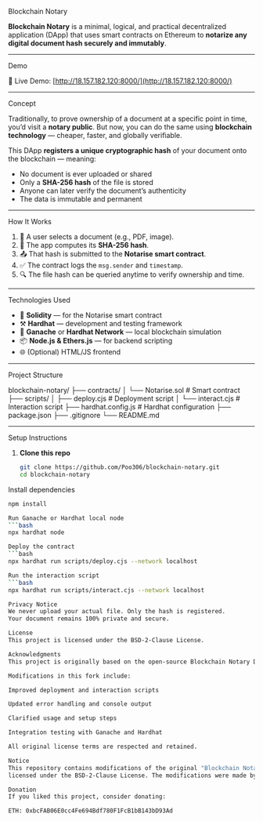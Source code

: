 Blockchain Notary

**Blockchain Notary** is a minimal, logical, and practical decentralized application (DApp) that uses smart contracts on Ethereum to **notarize any digital document hash securely and immutably**.

---

Demo

🔗 Live Demo: [http://18.157.182.120:8000/](http://18.157.182.120:8000/)

---

Concept

Traditionally, to prove ownership of a document at a specific point in time, you’d visit a **notary public**. But now, you can do the same using **blockchain technology** — cheaper, faster, and globally verifiable.

This DApp **registers a unique cryptographic hash** of your document onto the blockchain — meaning:

- No document is ever uploaded or shared
- Only a **SHA-256 hash** of the file is stored
- Anyone can later verify the document’s authenticity
- The data is immutable and permanent

---

How It Works

1. 🧾 A user selects a document (e.g., PDF, image).
2. 🔐 The app computes its **SHA-256 hash**.
3. 📤 That hash is submitted to the **Notarise smart contract**.
4. ✅ The contract logs the `msg.sender` and `timestamp`.
5. 🔍 The file hash can be queried anytime to verify ownership and time.

---

Technologies Used

- 🧠 **Solidity** — for the Notarise smart contract  
- ⚒ **Hardhat** — development and testing framework  
- 🔗 **Ganache** or **Hardhat Network** — local blockchain simulation  
- 📦 **Node.js & Ethers.js** — for backend scripting  
- 🌐 (Optional) HTML/JS frontend  

---

Project Structure

blockchain-notary/
├── contracts/
│ └── Notarise.sol # Smart contract
├── scripts/
│ ├── deploy.cjs # Deployment script
│ └── interact.cjs # Interaction script
├── hardhat.config.js # Hardhat configuration
├── package.json
├── .gitignore
└── README.md

---

Setup Instructions

1. **Clone this repo**
   ```bash
   git clone https://github.com/Poo306/blockchain-notary.git
   cd blockchain-notary
Install dependencies
```bash
npm install

Run Ganache or Hardhat local node
```bash
npx hardhat node

Deploy the contract
```bash
npx hardhat run scripts/deploy.cjs --network localhost

Run the interaction script
```bash
npx hardhat run scripts/interact.cjs --network localhost

Privacy Notice
We never upload your actual file. Only the hash is registered.
Your document remains 100% private and secure.

License
This project is licensed under the BSD-2-Clause License.

Acknowledgments
This project is originally based on the open-source Blockchain Notary DApp by Jan Paricka, licensed under the BSD 2-Clause License.

Modifications in this fork include:

Improved deployment and interaction scripts

Updated error handling and console output

Clarified usage and setup steps

Integration testing with Ganache and Hardhat

All original license terms are respected and retained.

Notice
This repository contains modifications of the original "Blockchain Notary" by Jan Paricka (2018),
licensed under the BSD-2-Clause License. The modifications were made by Pooja R in 2025 for academic purposes.

Donation
If you liked this project, consider donating:

ETH: 0xbcFAB06E0cc4Fe694Bdf780F1FcB1bB143bD93Ad
